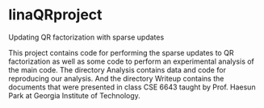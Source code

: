 linaQRproject
=============

Updating QR factorization with sparse updates

This project contains code for performing the sparse updates to QR factorization as well as some code to perform an experimental analysis of the main code.
The directory Analysis contains data and code for reproducing our analysis. And the directory Writeup contains the documents that were presented in class
CSE 6643 taught by Prof. Haesun Park at Georgia Institute of Technology.


